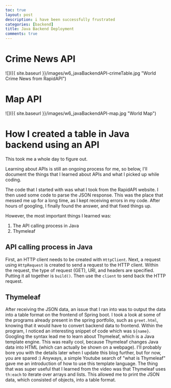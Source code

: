 ```yaml
---
toc: true
layout: post
description: i have been successfully frustrated
categories: [backend]
title: Java Backend Deployment
comments: true
---
```


# Crime News API

![]({{ site.baseurl }}/images/w6_javaBackendAPI-crimeTable.jpg "World Crime News from RapidAPI")

# Map API
![]({{ site.baseurl }}/images/w6_javaBackendAPI-map.jpg "World Map")


# How I created a table in Java backend using an API 

This took me a whole day to figure out. 

Learning about APIs is still an ongoing process for me, so below, I'll document the things that I learned about APIs and what I picked up while coding. 

The code that I started with was what I took from the RapidAPI website. I then used some code to parse the JSON response. This was the place that messed me up for a long time, as I kept receiving errors in my code. After hours of googling, I finally found the answer, and that fixed things up. 

However, the most important things I learned was:
1. The API calling process in Java
2. Thymeleaf

## API calling process in Java

First, an HTTP client needs to be created with `HttpClient`. Next, a request using `HttpRequest` is created to send a request to the HTTP client. Within the request, the type of request (GET), URI, and headers are specified. Putting it all together is `build()`. Then use the `client` to send back the HTTP request. 

## Thymeleaf

After receiving the JSON data, an issue that I ran into was to output the data into a table format on the frontend of Spring boot. I took a look at some of the programs already present in the spring portfolio, such as `greet.html`, knowing that it would have to convert backend data to frontend. Within the program, I noticed an interesting snippet of code which was `${name}`. Googling the syntax lead me to learn about Thymeleaf, which is a Java template engine. This was really cool, because Thymeleaf changes Java data into HTML (which can actually be shown on a webpage). I'll probably bore you with the details later when I update this blog further, but for now, you are spared :) Anyways, a simple Youtube search of "what is Thymeleaf" gave me an introduction of how to use this template language. The thing that was super useful that I learned from the video was that Thymeleaf uses `th:each` to iterate over arrays and lists. This allowed me to print the JSON data, which consisted of objects, into a table format. 